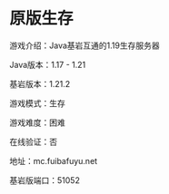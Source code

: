 # 原版生存

游戏介绍：Java基岩互通的1.19生存服务器

Java版本：1.17 - 1.21

基岩版本：1.21.2

游戏模式：生存

游戏难度：困难

在线验证：否

地址：mc.fuibafuyu.net

基岩版端口：51052